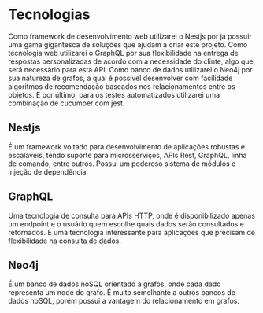 # Tecnologias

Como framework de desenvolvimento web utilizarei o Nestjs por já possuir uma gama gigantesca de soluções que ajudam a criar este projeto. Como tecnologia web utilizarei o GraphQL por sua flexibilidade na entrega de respostas personalizadas de acordo com a necessidade do clinte, algo que será necessário para esta API. Como banco de dados utilizarei o Neo4j por sua natureza de grafos, a qual é possível desenvolver com facilidade algoritmos de recomendação baseados nos relacionamentos entre os objetos. E por último, para os testes automatizados utilizarei uma combinação de cucumber com jest.

## Nestjs

É um framework voltado para desenvolvimento de aplicações robustas e escaláveis, tendo suporte para microsserviços, APIs Rest, GraphQL, linha de comando, entre outros. Possui um poderoso sistema de módulos e injeção de dependência.

## GraphQL

Uma tecnologia de consulta para APIs HTTP, onde é disponibilizado apenas um endpoint e o usuário quem escolhe quais dados serão consultados e retornados. É uma tecnologia interessante para aplicações que precisam de flexibilidade na consulta de dados.

## Neo4j

É um banco de dados noSQL orientado a grafos, onde cada dado representa um node do grafo. É muito semelhante a outros bancos de dados noSQL, porém possui a vantagem do relacionamento em grafos.